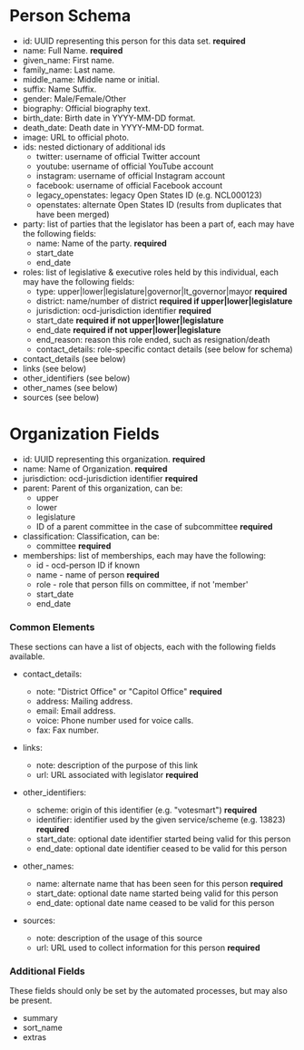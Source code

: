 # Person Schema

* id: UUID representing this person for this data set.  **required**
* name: Full Name.  **required**
* given_name: First name.
* family_name: Last name.
* middle_name: Middle name or initial.
* suffix: Name Suffix.
* gender: Male/Female/Other
* biography: Official biography text.
* birth_date: Birth date in YYYY-MM-DD format.
* death_date: Death date in YYYY-MM-DD format.
* image: URL to official photo.
* ids:  nested dictionary of additional ids
    * twitter: username of official Twitter account
    * youtube: username of official YouTube account
    * instagram: username of official Instagram account
    * facebook: username of official Facebook account
    * legacy_openstates: legacy Open States ID (e.g. NCL000123)
    * openstates: alternate Open States ID (results from duplicates that have been merged)
* party: list of parties that the legislator has been a part of, each may have the following fields:
    * name: Name of the party.    **required**
    * start_date
    * end_date
* roles: list of legislative & executive roles held by this individual, each may have the following fields:
    * type: upper|lower|legislature|governor|lt_governor|mayor    **required**
    * district: name/number of district   **required if upper|lower|legislature**
    * jurisdiction: ocd-jurisdiction identifier **required**
    * start_date  **required if not upper|lower|legislature**
    * end_date    **required if not upper|lower|legislature**
    * end_reason: reason this role ended, such as resignation/death
    * contact_details: role-specific contact details (see below for schema)
* contact_details (see below)
* links (see below)
* other_identifiers (see below)
* other_names (see below)
* sources (see below)

# Organization Fields

* id: UUID representing this organization.  **required**
* name: Name of Organization.  **required**
* jurisdiction: ocd-jurisdiction identifier **required**
* parent: Parent of this organization, can be:
    * upper
    * lower
    * legislature
    * ID of a parent committee in the case of subcommittee
    **required**
* classification: Classification, can be:
    * committee
    **required**
* memberships: list of memberships, each may have the following:
    * id - ocd-person ID if known
    * name - name of person **required**
    * role - role that person fills on committee, if not 'member'
    * start_date
    * end_date


### Common Elements

These sections can have a list of objects, each with the following fields available.

* contact_details: 
    * note: "District Office" or "Capitol Office"  **required**
    * address: Mailing address.
    * email: Email address.
    * voice: Phone number used for voice calls.
    * fax: Fax number.

* links:
    * note: description of the purpose of this link
    * url: URL associated with legislator **required**

* other_identifiers:
    * scheme: origin of this identifier (e.g. "votesmart")        **required**
    * identifier: identifier used by the given service/scheme (e.g. 13823)    **required**
    * start_date: optional date identifier started being valid for this person
    * end_date: optional date identifier ceased to be valid for this person

* other_names:
    * name: alternate name that has been seen for this person **required**
    * start_date: optional date name started being valid for this person
    * end_date: optional date name ceased to be valid for this person

* sources:
    * note: description of the usage of this source
    * url: URL used to collect information for this person **required**


### Additional Fields

These fields should only be set by the automated processes, but may also be present.
* summary
* sort_name
* extras
